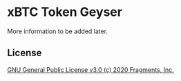 # xBTC Token Geyser

More information to be added later.

## License

[GNU General Public License v3.0 (c) 2020 Fragments, Inc.](./LICENSE)
